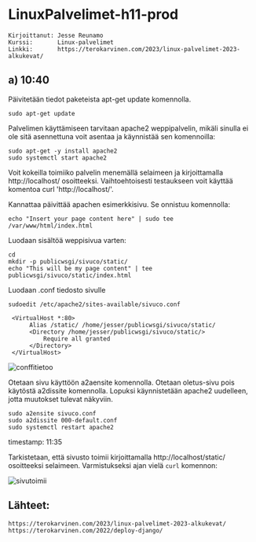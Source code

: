 # LinuxPalvelimet-h11-prod
    Kirjoittanut: Jesse Reunamo
    Kurssi:       Linux-palvelimet
    Linkki:       https://terokarvinen.com/2023/linux-palvelimet-2023-alkukevat/

## a) 10:40
Päivitetään tiedot paketeista apt-get update komennolla.

    sudo apt-get update
    
Palvelimen käyttämiseen tarvitaan apache2 weppipalvelin, mikäli sinulla ei ole sitä asennettuna voit asentaa ja käynnistää sen komennoilla:

    sudo apt-get -y install apache2
    sudo systemctl start apache2
    
Voit kokeilla toimiiko palvelin menemällä selaimeen ja kirjoittamalla http://localhost/ osoitteeksi. Vaihtoehtoisesti testaukseen voit käyttää komentoa curl 'http://localhost/'.

Kannattaa päivittää apachen esimerkkisivu. Se onnistuu komennolla:

    echo "Insert your page content here" | sudo tee /var/www/html/index.html

Luodaan sisältöä weppisivua varten:

    cd
    mkdir -p publicwsgi/sivuco/static/
    echo "This will be my page content" | tee publicwsgi/sivuco/static/index.html
  
Luodaan .conf tiedosto sivulle

    sudoedit /etc/apache2/sites-available/sivuco.conf
    
     <VirtualHost *:80>
	      Alias /static/ /home/jesser/publicwsgi/sivuco/static/
	      <Directory /home/jesser/publicwsgi/sivuco/static/>
		      Require all granted
	      </Directory>
     </VirtualHost>
    
![conffitietoo](https://user-images.githubusercontent.com/112503770/222385967-db06674a-a93e-431e-b4c2-ccebf9b5d1d8.png)

Otetaan sivu käyttöön a2aensite komennolla. Otetaan oletus-sivu pois käytöstä a2dissite komennolla. Lopuksi käynnistetään apache2 uudelleen, jotta muutokset tulevat näkyviin.

	sudo a2ensite sivuco.conf
	sudo a2dissite 000-default.conf 
	sudo systemctl restart apache2

timestamp: 11:35

Tarkistetaan, että sivusto toimii kirjoittamalla http://localhost/static/ osoitteeksi selaimeen. Varmistukseksi ajan vielä `curl` komennon:

![sivutoimii](https://user-images.githubusercontent.com/112503770/222390312-f4eb9632-33bc-4b19-8eae-8a2fdeaa4262.png)


## Lähteet:

    https://terokarvinen.com/2023/linux-palvelimet-2023-alkukevat/
    https://terokarvinen.com/2022/deploy-django/
    
